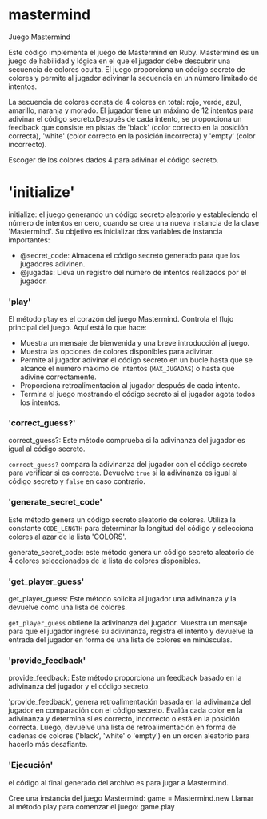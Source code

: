 # mastermind
Juego Mastermind

<!-- Descripción -->
Este código implementa el juego de Mastermind en Ruby. Mastermind es un juego de habilidad y lógica en el que el jugador debe descubrir una secuencia de colores oculta. El juego proporciona un código secreto de colores y permite al jugador adivinar la secuencia en un número limitado de intentos.


<!-- Reglas del Juego -->

La secuencia de colores consta de 4 colores en total: rojo, verde, azul, amarillo, naranja y morado.
El jugador tiene un máximo de 12 intentos para adivinar el código secreto.Después de cada intento, se proporciona un feedback que consiste en pistas de 'black' (color correcto en la posición correcta), 'white' (color correcto en la posición incorrecta) y 'empty' (color incorrecto).

<!-- Uso del Código -->

Escoger de los colores dados 4 para adivinar el código secreto.


<!-- Métodos Clave -->

# 'initialize'
initialize:  el juego generando un código secreto aleatorio y estableciendo el número de intentos en cero, cuando se crea una nueva instancia de la clase 'Mastermind'. Su objetivo es inicializar dos variables de instancia importantes:

- @secret_code: Almacena el código secreto generado para que los jugadores adivinen.
- @jugadas: Lleva un registro del número de intentos realizados por el jugador.


### 'play'

El método `play` es el corazón del juego Mastermind. Controla el flujo principal del juego. Aquí está lo que hace:
- Muestra un mensaje de bienvenida y una breve introducción al juego.
- Muestra las opciones de colores disponibles para adivinar.
- Permite al jugador adivinar el código secreto en un bucle hasta que se alcance el número máximo de intentos (`MAX_JUGADAS`) o hasta que adivine correctamente.
- Proporciona retroalimentación al jugador después de cada intento.
- Termina el juego mostrando el código secreto si el jugador agota todos los intentos.


### 'correct_guess?'

correct_guess?: Este método comprueba si la adivinanza del jugador es igual al código secreto.


`correct_guess?` compara la adivinanza del jugador con el código secreto para verificar si es correcta. Devuelve `true` si la adivinanza es igual al código secreto y `false` en caso contrario.

### 'generate_secret_code'

Este método genera un código secreto aleatorio de colores. Utiliza la constante `CODE_LENGTH` para determinar la longitud del código y selecciona colores al azar de la lista 'COLORS'.

generate_secret_code:  este método genera un código secreto aleatorio de 4 colores seleccionados de la lista de colores disponibles.

### 'get_player_guess'


get_player_guess: Este método solicita al jugador una adivinanza y la devuelve como una lista de colores.

`get_player_guess` obtiene la adivinanza del jugador. Muestra un mensaje para que el jugador ingrese su adivinanza, registra el intento y devuelve la entrada del jugador en forma de una lista de colores en minúsculas.


### 'provide_feedback'

provide_feedback: Este método proporciona un feedback basado en la adivinanza del jugador y el código secreto.

'provide_feedback', genera retroalimentación basada en la adivinanza del jugador en comparación con el código secreto. Evalúa cada color en la adivinanza y determina si es correcto, incorrecto o está en la posición correcta. Luego, devuelve una lista de retroalimentación en forma de cadenas de colores ('black', 'white' o 'empty') en un orden aleatorio para hacerlo más desafiante.


### 'Ejecución'

el código  al final generado del archivo es para jugar a Mastermind. 

Cree una instancia del juego Mastermind: game = Mastermind.new
Llamar al método play para comenzar el juego: game.play










